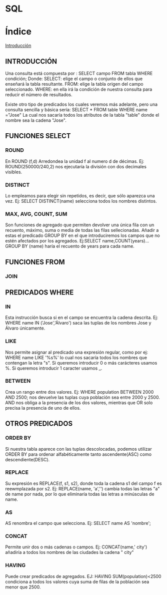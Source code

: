  <h1>SQL</h1>
  <h1>Índice</h1>
  <a href="#intro">Introducción</a>
 

 <h2 name="intro">INTRODUCCIÓN</h2>
 
Una consulta está compuesta por :
SELECT campo FROM tabla WHERE condición;
Donde:
  SELECT: elige el campo o conjunto de ellos que enseñará la tabla resultante.
  FROM: elige la tabla origen del campo seleccionado.
  WHERE: en ella irá la condición de nuestra consulta para reducir el número de resultados.
  
Existe otro tipo de predicados los cuales veremos más adelante, pero una consulta sencilla y básica sería:
SELECT *
FROM table
WHERE name ="Jose"
La cual nos sacaría todos los atributos de la tabla "table" donde el nombre sea la cadena "Jose".


<h2>FUNCIONES SELECT</h2>

<h3>ROUND</h3>

En ROUND (f,d) Arredondea la unidad f al numero d de décimas.
Ej: ROUND(250000/240,2) nos ejecutaría la división con dos decimales visibles.

 
<h3>DISTINCT</h3>

Lo empleamos para elegir sin repetidos, es decir, que sólo aparezca una vez.
Ej: SELECT DISTINCT(name) selecciona todos los nombres distintos.

<h3>MAX, AVG, COUNT, SUM</h3>

Son funciones de agregado que permiten devolver una única fila con un recuento, máximo, suma o media de todas las filas sellecionadas. Añadir a estas el predicado GROUP BY en el que introduciremos los campos que no estén afectados por los agregados.
Ej:SELECT name,COUNT(years)... GROUP BY (name) haría el recuento de years para cada name.


<h2>FUNCIONES FROM</h2>

<h3>JOIN</h3>




<h2>PREDICADOS WHERE</h2>

 <h3>IN</h3>
 
 Esta instrucción busca si en el campo se encuentra la cadena descrita. 
 Ej: WHERE name IN ('Jose','Álvaro') saca las tuplas de los nombres Jose y Álvaro únicamente.
 
 
<h3>LIKE</h3>

Nos permite asignar al predicado una expresión regular, como por ej:
WHERE name LIKE '%s%' lo cual nos sacaría todos los nombres que contengan la letra "s".
Si queremos introducir 0 o más carácteres usamos %.
Si queremos introducir 1 caracter usamos _.


<h3>BETWEEN</h3>

Crea un rango entre dos valores. 
Ej: WHERE population BETWEEN 2000 AND 2500; nos devuelve las tuplas cuya población sea entre 2000 y 2500.
AND nos obliga a la presencia de los dos valores, mientras que OR solo precisa la presencia de uno de ellos.


<h2>OTROS PREDICADOS</h2>


<h3>ORDER BY</h3> 

Si nuestra tabla aparece con las tuplas descolocadas, podemos utilizar ORDER BY para ordenar alfabéticamente tanto ascendente(ASC) como descendiente(DESC).

<h3>REPLACE </h3>

Su expresión es REPLACE(f, s1, s2), donde toda la cadena s1 del campo f es reewmplazada por s2. Ej:
 REPLACE(name, 'a','') cambia todas las letras "a" de name por nada, por lo que eliminaría todas las letras a minúsculas de name.
 
<h3> AS</h3>
 
AS renombra el campo que selecciona.
Ej: SELECT name AS 'nombre';

<h3>CONCAT</h3> 

Permite unir dos o más cadenas o campos. 
Ej:
CONCAT(name,' city') añadiría a todos los nombres de las ciudades la cadena " city"

<h3>HAVING</h3>

Puede crear predicados de agregados.
EJ: HAVING SUM(population)<2500 condiciona a todos los valores cuya suma de filas de la población sea menor que 2500. 


